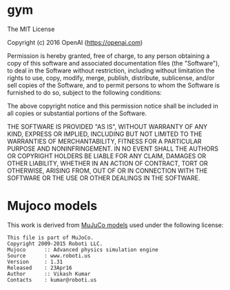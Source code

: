 # gym

The MIT License

Copyright (c) 2016 OpenAI (https://openai.com)

Permission is hereby granted, free of charge, to any person obtaining a copy
of this software and associated documentation files (the "Software"), to deal
in the Software without restriction, including without limitation the rights
to use, copy, modify, merge, publish, distribute, sublicense, and/or sell
copies of the Software, and to permit persons to whom the Software is
furnished to do so, subject to the following conditions:

The above copyright notice and this permission notice shall be included in
all copies or substantial portions of the Software.

THE SOFTWARE IS PROVIDED "AS IS", WITHOUT WARRANTY OF ANY KIND, EXPRESS OR
IMPLIED, INCLUDING BUT NOT LIMITED TO THE WARRANTIES OF MERCHANTABILITY,
FITNESS FOR A PARTICULAR PURPOSE AND NONINFRINGEMENT. IN NO EVENT SHALL THE
AUTHORS OR COPYRIGHT HOLDERS BE LIABLE FOR ANY CLAIM, DAMAGES OR OTHER
LIABILITY, WHETHER IN AN ACTION OF CONTRACT, TORT OR OTHERWISE, ARISING FROM,
OUT OF OR IN CONNECTION WITH THE SOFTWARE OR THE USE OR OTHER DEALINGS IN
THE SOFTWARE.

# Mujoco models
This work is derived from [MuJuCo models](http://www.mujoco.org/forum/index.php?resources/) used under the following license:
```
This file is part of MuJoCo.     
Copyright 2009-2015 Roboti LLC.	
Mujoco		:: Advanced physics simulation engine
Source		: www.roboti.us
Version		: 1.31
Released 	: 23Apr16
Author		:: Vikash Kumar
Contacts 	: kumar@roboti.us
```

